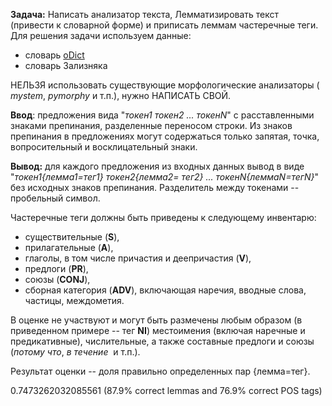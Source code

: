 **Задача:** Написать анализатор текста, Лемматизировать текст (привести к словарной форме) и приписать леммам частеречные теги.   
Для решения задачи используем данные: 
 - словарь [oDict](http://odict.ru/)
- словарь Зализняка

НЕЛЬЗЯ использовать существующие морфологические анализаторы (
_mystem_, _pymorphy_ и т.п.), нужно НАПИСАТЬ СВОЙ.

**Ввод**: предложения вида "_токен1 токен2 ... токенN_" с расставленными знаками препинания, разделенные переносом строки. Из знаков препинания в предложениях могут содержаться только запятая, точка, вопросительный и восклицательный знаки.  

**Вывод:** для каждого предложения из входных данных вывод в виде "_токен1{лемма1=тег1} токен2{лемма2= тег2} ... токенN{леммаN=тегN}_" без исходных знаков препинания. Разделитель между токенами -- пробельный символ.  

  Частеречные теги должны быть приведены к следующему инвентарю:  

- существительные (**S**),
- прилагательные (**A**),  
- глаголы, в том числе причастия и деепричастия (**V**),  
- предлоги (**PR**),  
- союзы (**CONJ**),  
- сборная категория (**ADV**), включающая наречия, вводные слова, частицы, междометия.  
    

В оценке не участвуют и могут быть размечены любым образом (в приведенном примере -- тег **NI**) местоимения (включая наречные и предикативные), числительные, а также составные предлоги и союзы (_потому что_, _в течение_  и т.п.).

Результат оценки -- доля правильно определенных пар {лемма=тег}.

0.7473262032085561 (87.9% correct lemmas and 76.9% correct POS tags)
